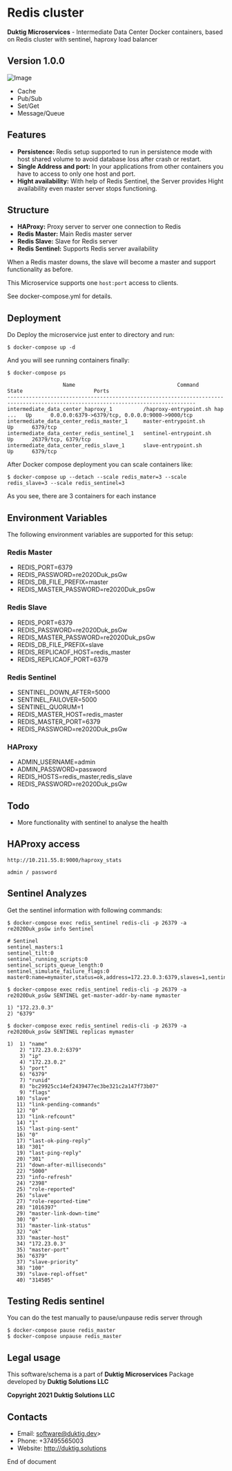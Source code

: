 # Redis cluster

**Duktig Microservices** - Intermediate Data Center Docker containers, based on Redis cluster with sentinel, haproxy load balancer

## Version 1.0.0

![Image](./images/Screen-1.png "Schema")

- Cache
- Pub/Sub
- Set/Get
- Message/Queue

## Features

- **Persistence:** Redis setup supported to run in persistence mode with host shared volume to avoid database loss after crash or restart.
- **Single Address and port:** In your applications from other containers you have to access to only one host and port.
- **Hight availability:** With help of Redis Sentinel, the Server provides Hight availability even master server stops functioning.

## Structure

- **HAProxy:** Proxy server to server one connection to Redis
- **Redis Master:** Main Redis master server
- **Redis Slave:** Slave for Redis server 
- **Redis Sentinel:** Supports Redis server availability

When a Redis master downs, the slave will become a master and support functionality as before.

This Microservice supports one `host:port` access to clients.

See docker-compose.yml for details.

## Deployment

Do Deploy the microservice just enter to directory and run:

    $ docker-compose up -d

And you will see running containers finally:

    $ docker-compose ps

```
                  Name                                 Command               State                       Ports
-----------------------------------------------------------------------------------------------------------------------------------
intermediate_data_center_haproxy_1          /haproxy-entrypoint.sh hap ...   Up      0.0.0.0:6379->6379/tcp, 0.0.0.0:9000->9000/tcp
intermediate_data_center_redis_master_1     master-entrypoint.sh             Up      6379/tcp
intermediate_data_center_redis_sentinel_1   sentinel-entrypoint.sh           Up      26379/tcp, 6379/tcp
intermediate_data_center_redis_slave_1      slave-entrypoint.sh              Up      6379/tcp
```

After Docker compose deployment you can scale containers like:

    $ docker-compose up --detach --scale redis_mater=3 --scale redis_slave=3 --scale redis_sentinel=3
    
As you see, there are 3 containers for each instance

## Environment Variables

The following environment variables are supported for this setup: 

### Redis Master

- REDIS_PORT=6379
- REDIS_PASSWORD=re2020Duk_psGw
- REDIS_DB_FILE_PREFIX=master
- REDIS_MASTER_PASSWORD=re2020Duk_psGw

### Redis Slave

- REDIS_PORT=6379
- REDIS_PASSWORD=re2020Duk_psGw
- REDIS_MASTER_PASSWORD=re2020Duk_psGw
- REDIS_DB_FILE_PREFIX=slave
- REDIS_REPLICAOF_HOST=redis_master
- REDIS_REPLICAOF_PORT=6379

### Redis Sentinel

- SENTINEL_DOWN_AFTER=5000
- SENTINEL_FAILOVER=5000
- SENTINEL_QUORUM=1
- REDIS_MASTER_HOST=redis_master
- REDIS_MASTER_PORT=6379
- REDIS_PASSWORD=re2020Duk_psGw

### HAProxy

- ADMIN_USERNAME=admin
- ADMIN_PASSWORD=password
- REDIS_HOSTS=redis_master,redis_slave
- REDIS_PASSWORD=re2020Duk_psGw

## Todo

- More functionality with sentinel to analyse the health

## HAProxy access

    http://10.211.55.8:9000/haproxy_stats

    admin / password
    
## Sentinel Analyzes

Get the sentinel information with following commands:

    $ docker-compose exec redis_sentinel redis-cli -p 26379 -a re2020Duk_psGw info Sentinel

```
# Sentinel
sentinel_masters:1
sentinel_tilt:0
sentinel_running_scripts:0
sentinel_scripts_queue_length:0
sentinel_simulate_failure_flags:0
master0:name=mymaster,status=ok,address=172.23.0.3:6379,slaves=1,sentinels=1
```
    $ docker-compose exec redis_sentinel redis-cli -p 26379 -a re2020Duk_psGw SENTINEL get-master-addr-by-name mymaster

```
1) "172.23.0.3"
2) "6379"
```

    $ docker-compose exec redis_sentinel redis-cli -p 26379 -a re2020Duk_psGw SENTINEL replicas mymaster

```
1)  1) "name"
    2) "172.23.0.2:6379"
    3) "ip"
    4) "172.23.0.2"
    5) "port"
    6) "6379"
    7) "runid"
    8) "bc29925cc14ef2439477ec3be321c2a147f73b07"
    9) "flags"
   10) "slave"
   11) "link-pending-commands"
   12) "0"
   13) "link-refcount"
   14) "1"
   15) "last-ping-sent"
   16) "0"
   17) "last-ok-ping-reply"
   18) "301"
   19) "last-ping-reply"
   20) "301"
   21) "down-after-milliseconds"
   22) "5000"
   23) "info-refresh"
   24) "2398"
   25) "role-reported"
   26) "slave"
   27) "role-reported-time"
   28) "1016397"
   29) "master-link-down-time"
   30) "0"
   31) "master-link-status"
   32) "ok"
   33) "master-host"
   34) "172.23.0.3"
   35) "master-port"
   36) "6379"
   37) "slave-priority"
   38) "100"
   39) "slave-repl-offset"
   40) "314505"
```

## Testing Redis sentinel 

You can do the test manually to pause/unpause redis server through

    $ docker-compose pause redis_master
    $ docker-compose unpause redis_master

## Legal usage

This software/schema is a part of **Duktig Microservices** Package developed by **Duktig Solutions LLC**

**Copyright 2021 Duktig Solutions LLC**

## Contacts

- Email: software@duktig.dev>
- Phone: +37495565003
- Website: http://duktig.solutions

End of document

